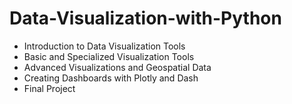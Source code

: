 # Data-Visualization-with-Python
- Introduction to Data Visualization Tools
- Basic and Specialized Visualization Tools
- Advanced Visualizations and Geospatial Data
- Creating Dashboards with Plotly and Dash
- Final Project
